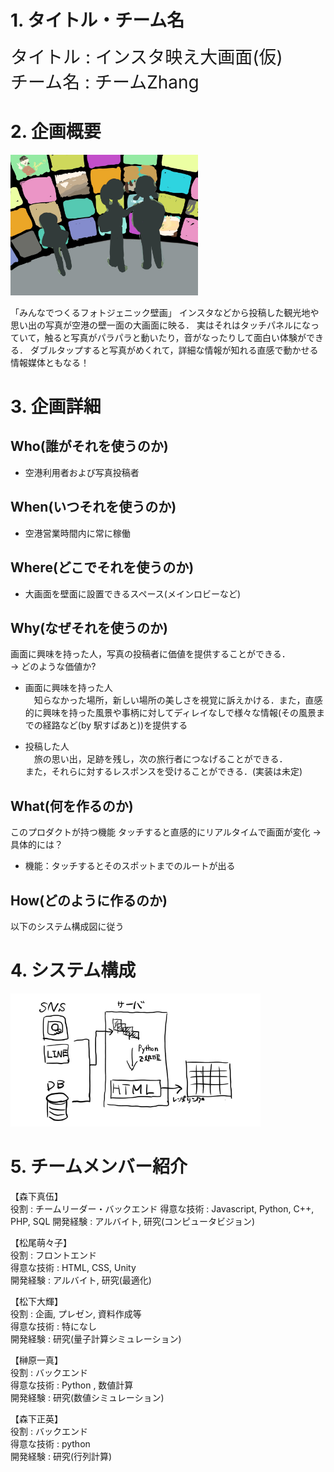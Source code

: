 # 1. タイトル・チーム名
<span style="font-size: 200%">タイトル : インスタ映え大画面(仮) </span>  
<span style="font-size: 200%">チーム名 : チームZhang </span>

# 2. 企画概要
<img src="MATSUO_IMAGE.jpg" width="300">  

「みんなでつくるフォトジェニック壁画」
インスタなどから投稿した観光地や思い出の写真が空港の壁一面の大画面に映る．
実はそれはタッチパネルになっていて，触ると写真がパラパラと動いたり，音がなったりして面白い体験ができる．
ダブルタップすると写真がめくれて，詳細な情報が知れる直感で動かせる情報媒体ともなる！

# 3. 企画詳細
## Who(誰がそれを使うのか)
- 空港利用者および写真投稿者

## When(いつそれを使うのか)
- 空港営業時間内に常に稼働
  
## Where(どこでそれを使うのか)
- 大画面を壁面に設置できるスペース(メインロビーなど)

## Why(なぜそれを使うのか)
画面に興味を持った人，写真の投稿者に価値を提供することができる．  
→ どのような価値か?
- 画面に興味を持った人  
   　知らなかった場所，新しい場所の美しさを視覚に訴えかける．また，直感的に興味を持った風景や事柄に対してディレイなしで様々な情報(その風景までの経路など(by 駅すぱあと))を提供する

- 投稿した人  
    　旅の思い出，足跡を残し，次の旅行者につなげることができる．  
    また，それらに対するレスポンスを受けることができる．(実装は未定)

## What(何を作るのか)
このプロダクトが持つ機能
タッチすると直感的にリアルタイムで画面が変化
→具体的には？
- 機能：タッチするとそのスポットまでのルートが出る

## How(どのように作るのか)
以下のシステム構成図に従う

# 4. システム構成
<img src="system.jpg" width="400"> 

# 5. チームメンバー紹介
【森下真伍】  
役割 : チームリーダー・バックエンド
得意な技術 : Javascript, Python, C++, PHP, SQL
開発経験 : アルバイト, 研究(コンピュータビジョン)

【松尾萌々子】  
役割 : フロントエンド  
得意な技術 : HTML, CSS, Unity  
開発経験 : アルバイト, 研究(最適化)

【松下大輝】  
役割 : 企画, プレゼン, 資料作成等  
得意な技術 : 特になし  
開発経験 : 研究(量子計算シミュレーション) 

【榊原一真】  
役割 : バックエンド  
得意な技術 : Python , 数値計算  
開発経験 : 研究(数値シミュレーション)

【森下正英】  
役割 : バックエンド  
得意な技術 : python   
開発経験 : 研究(行列計算)
